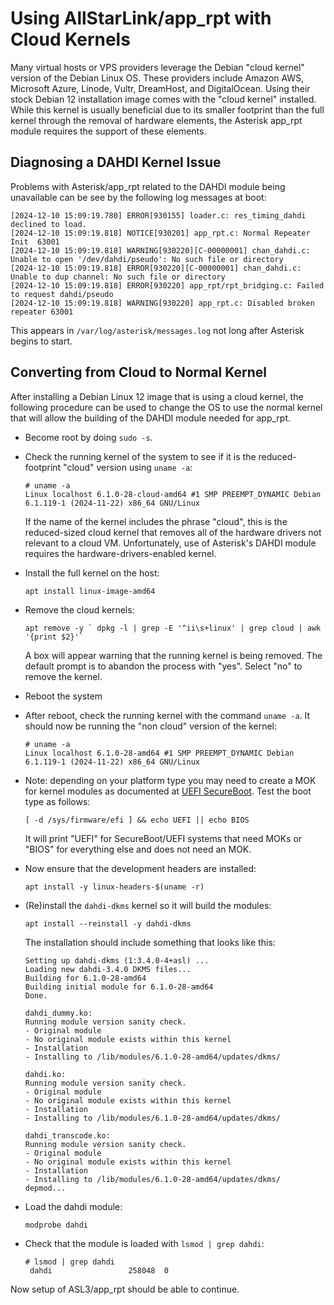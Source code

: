 # Using AllStarLink/app_rpt with Cloud Kernels

Many virtual hosts or VPS providers leverage the Debian "cloud kernel"
version of the Debian Linux OS. These providers include Amazon AWS,
Microsoft Azure, Linode, Vultr, DreamHost, and DigitalOcean. Using their stock
Debian 12 installation image comes with the "cloud kernel" installed.
While this kernel is usually beneficial due to its smaller footprint
than the full kernel through the removal of hardware elements, the
Asterisk app_rpt module requires the support of these elements.

## Diagnosing a DAHDI Kernel Issue
Problems with Asterisk/app_rpt related to the DAHDI module being unavailable
can be see by the following log messages at boot:

```
[2024-12-10 15:09:19.780] ERROR[930155] loader.c: res_timing_dahdi declined to load.
[2024-12-10 15:09:19.818] NOTICE[930201] app_rpt.c: Normal Repeater Init  63001
[2024-12-10 15:09:19.818] WARNING[930220][C-00000001] chan_dahdi.c: Unable to open '/dev/dahdi/pseudo': No such file or directory
[2024-12-10 15:09:19.818] ERROR[930220][C-00000001] chan_dahdi.c: Unable to dup channel: No such file or directory
[2024-12-10 15:09:19.818] ERROR[930220] app_rpt/rpt_bridging.c: Failed to request dahdi/pseudo
[2024-12-10 15:09:19.818] WARNING[930220] app_rpt.c: Disabled broken repeater 63001
```

This appears in `/var/log/asterisk/messages.log` not long after Asterisk 
begins to start.

## Converting from Cloud to Normal Kernel

After installing a Debian Linux 12 image that is using a cloud
kernel, the following procedure can be used to change the OS to use
the normal kernel that will allow the building of the DAHDI module
needed for app_rpt.

* Become root by doing `sudo -s`.

* Check the running kernel of the system to see if it is the 
reduced-footprint "cloud" version using `uname -a`:

    ```
    # uname -a
    Linux localhost 6.1.0-28-cloud-amd64 #1 SMP PREEMPT_DYNAMIC Debian 6.1.119-1 (2024-11-22) x86_64 GNU/Linux
    ```
	
	If the name of the kernel includes the phrase "cloud", this is the
	reduced-sized cloud kernel that removes all of the hardware drivers
	not relevant to a cloud VM. Unfortunately, use of Asterisk's DAHDI
	module requires the hardware-drivers-enabled kernel.

* Install the full kernel on the host:

    ```
	apt install linux-image-amd64
    ```	

* Remove the cloud kernels:

    ```
	apt remove -y ` dpkg -l | grep -E '^ii\s+linux' | grep cloud | awk '{print $2}'`
	```

    A box will appear warning that the running kernel is being removed. The default
    prompt is to abandon the process with "yes". Select "no" to remove the kernel.
  
* Reboot the system

* After reboot, check the running kernel with the command `uname -a`. It should now be running the
"non cloud" version of the kernel:

    ````
	# uname -a
    Linux localhost 6.1.0-28-amd64 #1 SMP PREEMPT_DYNAMIC Debian 6.1.119-1 (2024-11-22) x86_64 GNU/Linux
	````
	
* Note: depending on your platform type you may need to create a MOK for
kernel modules as documented at [UEFI SecureBoot](/adv-topics/uefi-secureboot).
Test the boot type as follows:

    ````
	[ -d /sys/firmware/efi ] && echo UEFI || echo BIOS
	````
	
	It will print "UEFI" for SecureBoot/UEFI systems that need MOKs or "BIOS" for everything
	else and does not need an MOK.

* Now ensure that the development headers are installed:

    ```
	apt install -y linux-headers-$(uname -r)
	```
	
* (Re)install the `dahdi-dkms` kernel so it will build the modules:

    ```
    apt install --reinstall -y dahdi-dkms	
	```
	
    The installation should include something that looks like this:
	
	```
	Setting up dahdi-dkms (1:3.4.0-4+asl) ...
	Loading new dahdi-3.4.0 DKMS files...
	Building for 6.1.0-28-amd64
	Building initial module for 6.1.0-28-amd64
	Done.
	
	dahdi_dummy.ko:
	Running module version sanity check.
	- Original module
	- No original module exists within this kernel
	- Installation
	- Installing to /lib/modules/6.1.0-28-amd64/updates/dkms/
	
	dahdi.ko:
	Running module version sanity check.
	- Original module
	- No original module exists within this kernel
	- Installation
	- Installing to /lib/modules/6.1.0-28-amd64/updates/dkms/
	
	dahdi_transcode.ko:
	Running module version sanity check.
	- Original module
	- No original module exists within this kernel
	- Installation
	- Installing to /lib/modules/6.1.0-28-amd64/updates/dkms/
	depmod...
	```
	
* Load the dahdi module:

	```
	modprobe dahdi
	```
	
* Check that the module is loaded with `lsmod | grep dahdi`:

    ```
    # lsmod | grep dahdi
	 dahdi                 258048  0
    ```

Now setup of ASL3/app_rpt should be able to continue.
